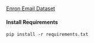 [Enron Email Dataset](https://www.kaggle.com/wcukierski/enron-email-dataset)


#### Install Requirements
```
pip install -r requirements.txt
```
